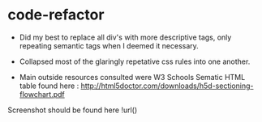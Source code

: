 # code-refactor
* Did my best to replace all div's with more descriptive tags, only repeating semantic tags when I deemed it necessary.

* Collapsed most of the glaringly repetative css rules into one another. 

* Main outside resources consulted were W3 Schools Sematic HTML table found here : http://html5doctor.com/downloads/h5d-sectioning-flowchart.pdf

Screenshot should be found here !url()